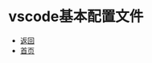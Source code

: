 # vscode基本配置文件

- [返回](https://github.com/karl1901/studyword/tree/master/%E5%A4%A7%E4%B8%80%E5%AD%A6%E4%B9%A0%E7%9F%A5%E8%AF%86%E7%82%B9/web/README.md)
- [首页](https://github.com/karl1901/studyword/blob/master/README.md)  
